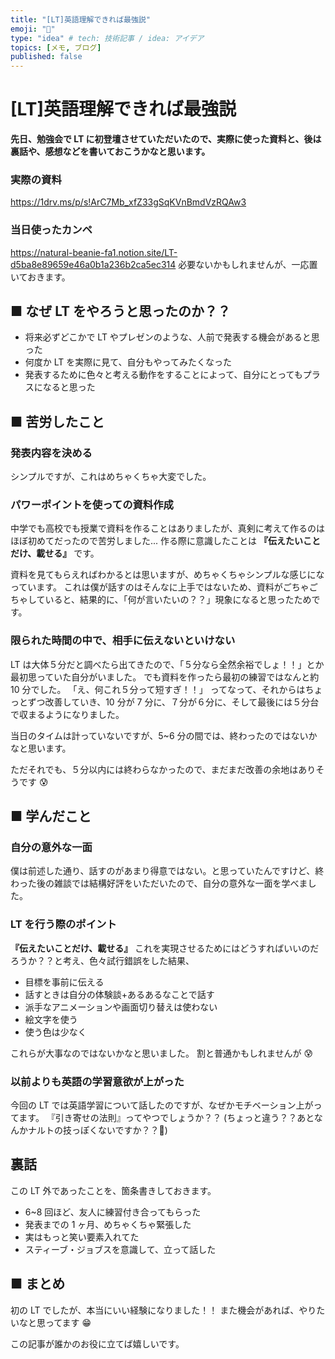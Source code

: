 ```yaml
---
title: "[LT]英語理解できれば最強説"
emoji: "🍣"
type: "idea" # tech: 技術記事 / idea: アイデア
topics: [メモ, ブログ]
published: false
---
```


# [LT]英語理解できれば最強説

**先日、勉強会で LT に初登壇させていただいたので、実際に使った資料と、後は裏話や、感想などを書いておこうかなと思います。**

### 実際の資料

https://1drv.ms/p/s!ArC7Mb_xfZ33gSqKVnBmdVzRQAw3

### 当日使ったカンペ

https://natural-beanie-fa1.notion.site/LT-d5ba8e89659e46a0b1a236b2ca5ec314
必要ないかもしれませんが、一応置いておきます。

## ■ なぜ LT をやろうと思ったのか？？

- 将来必ずどこかで LT やプレゼンのような、人前で発表する機会があると思った
- 何度か LT を実際に見て、自分もやってみたくなった
- 発表するために色々と考える動作をすることによって、自分にとってもプラスになると思った

## ■ 苦労したこと

### 発表内容を決める

シンプルですが、これはめちゃくちゃ大変でした。

### パワーポイントを使っての資料作成

中学でも高校でも授業で資料を作ることはありましたが、真剣に考えて作るのはほぼ初めてだったので苦労しました...
作る際に意識したことは
**『伝えたいことだけ、載せる』**
です。

資料を見てもらえればわかるとは思いますが、めちゃくちゃシンプルな感じになっています。
これは僕が話すのはそんなに上手ではないため、資料がごちゃごちゃしていると、結果的に、「何が言いたいの？？」現象になると思ったためです。

### 限られた時間の中で、相手に伝えないといけない

LT は大体５分だと調べたら出てきたので、「５分なら全然余裕でしょ！！」とか最初思っていた自分がいました。
でも資料を作ったら最初の練習ではなんと約 10 分でした。
「え、何これ５分って短すぎ！！」
ってなって、それからはちょっとずつ改善していき、10 分が 7 分に、７分が６分に、そして最後には５分台で収まるようになりました。

当日のタイムは計っていないですが、5~6 分の間では、終わったのではないかなと思います。

ただそれでも、５分以内には終わらなかったので、まだまだ改善の余地はありそうです 😰

## ■ 学んだこと

### 自分の意外な一面

僕は前述した通り、話すのがあまり得意ではない。と思っていたんですけど、終わった後の雑談では結構好評をいただいたので、自分の意外な一面を学べました。

### LT を行う際のポイント

**『伝えたいことだけ、載せる』**
これを実現させるためにはどうすればいいのだろうか？？と考え、色々試行錯誤をした結果、

- 目標を事前に伝える
- 話すときは自分の体験談+あるあるなことで話す
- 派手なアニメーションや画面切り替えは使わない
- 絵文字を使う
- 使う色は少なく

これらが大事なのではないかなと思いました。
割と普通かもしれませんが 😰

### 以前よりも英語の学習意欲が上がった

今回の LT では英語学習について話したのですが、なぜかモチベーション上がってます。
『引き寄せの法則』ってやつでしょうか？？
(ちょっと違う？？あとなんかナルトの技っぽくないですか？？🙂)

## 裏話

この LT 外であったことを、箇条書きしておきます。

- 6~8 回ほど、友人に練習付き合ってもらった
- 発表までの 1 ヶ月、めちゃくちゃ緊張した
- 実はもっと笑い要素入れてた
- スティーブ・ジョブスを意識して、立って話した

## ■ まとめ

初の LT でしたが、本当にいい経験になりました！！
また機会があれば、やりたいなと思ってます 😁

この記事が誰かのお役に立てば嬉しいです。
